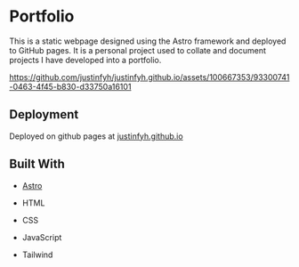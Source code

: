 # Portfolio

This is a static webpage designed using the Astro framework and deployed to GitHub pages. It is a personal project used to collate and document projects I have developed into a portfolio. 

https://github.com/justinfyh/justinfyh.github.io/assets/100667353/93300741-0463-4f45-b830-d33750a16101

## Deployment

Deployed on github pages at [justinfyh.github.io](https://justinfyh.github.io/)

## Built With

* [Astro](https://astro.build/)

* HTML

* CSS

* JavaScript

* Tailwind
